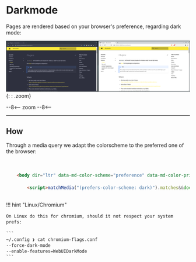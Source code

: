 # Darkmode

Pages are rendered based on your browser's preference, regarding dark mode:

![](img/darkmode.png){: : .zoom}
 
--8<--
zoom
--8<--





----


## How

Through a media query we adapt the colorscheme to the preferred one of the browser:

```html

 
    <body dir="ltr" data-md-color-scheme="preference" data-md-color-primary="yellow" data-md-color-accent="deep-purple">
      
        <script>matchMedia("(prefers-color-scheme: dark)").matches&&document.body.setAttribute("data-md-color-scheme","slate")</script>
      

```

!!! hint "Linux/Chromium"

    On Linux do this for chromium, should it not respect your system prefs: 

    ```
    ~/.config ❯ cat chromium-flags.conf
    --force-dark-mode
    --enable-features=WebUIDarkMode
    ```



